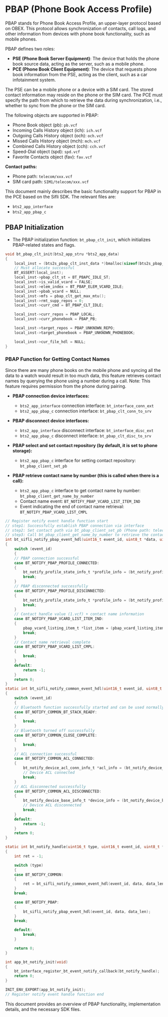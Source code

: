 
# PBAP (Phone Book Access Profile)

PBAP stands for Phone Book Access Profile, an upper-layer protocol based on OBEX. This protocol allows synchronization of contacts, call logs, and other information from devices with phone book functionality, such as mobile phones.

PBAP defines two roles:

- **PSE (Phone Book Server Equipment)**: The device that holds the phone book source data, acting as the server, such as a mobile phone.
- **PCE (Phone Book Client Equipment)**: The device that requests phone book information from the PSE, acting as the client, such as a car infotainment system.

The PSE can be a mobile phone or a device with a SIM card. The stored contact information may reside on the phone or the SIM card. The PCE must specify the path from which to retrieve the data during synchronization, i.e., whether to sync from the phone or the SIM card.

The following objects are supported in PBAP:
- Phone Book object (pb): `pb.vcf`
- Incoming Calls History object (ich): `ich.vcf`
- Outgoing Calls History object (och): `och.vcf`
- Missed Calls History object (mch): `mch.vcf`
- Combined Calls History object (cch): `cch.vcf`
- Speed-Dial object (spd): `spd.vcf`
- Favorite Contacts object (fav): `fav.vcf`

**Contact paths:**
- Phone path: `telecom/xxx.vcf`
- SIM card path: `SIM1/telecom/xxx.vcf`

This document mainly describes the basic functionality support for PBAP in the PCE based on the Sifli SDK. The relevant files are:
- `bts2_app_interface`
- `bts2_app_pbap_c`

## PBAP Initialization

- The PBAP initialization function: `bt_pbap_clt_init`, which initializes PBAP-related states and flags.

```c
void bt_pbap_clt_init(bts2_app_stru *bts2_app_data)
{
    local_inst = (bts2s_pbap_clt_inst_data *)bmalloc(sizeof(bts2s_pbap_clt_inst_data));
    // Must allocate successful
    BT_ASSERT(local_inst);
    local_inst->pbap_clt_st = BT_PBAPC_IDLE_ST;
    local_inst->is_valid_vcard = FALSE;
    local_inst->elem_index = BT_PBAP_ELEM_VCARD_IDLE;
    local_inst->pbab_vcard = NULL;
    local_inst->mfs = pbap_clt_get_max_mtu();
    local_inst->rmt_supp_repos = 0;
    local_inst->curr_cmd = BT_PBAP_CLT_IDLE;

    local_inst->curr_repos = PBAP_LOCAL;
    local_inst->curr_phonebook = PBAP_PB;

    local_inst->target_repos = PBAP_UNKNOWN_REPO;
    local_inst->target_phonebook = PBAP_UNKNOWN_PHONEBOOK;

    local_inst->cur_file_hdl = NULL;
}
```

### PBAP Function for Getting Contact Names

Since there are many phone books on the mobile phone and syncing all the data to a watch would result in too much data, this feature retrieves contact names by querying the phone using a number during a call. Note: This feature requires permission from the phone during pairing.

- **PBAP connection device interfaces:**
    - `bts2_app_interface` connection interface: `bt_interface_conn_ext`
    - `bts2_app_pbap_c` connection interface: `bt_pbap_clt_conn_to_srv`

- **PBAP disconnect device interfaces:**
    - `bts2_app_interface` disconnect interface: `bt_interface_disc_ext`
    - `bts2_app_pbap_c` disconnect interface: `bt_pbap_clt_disc_to_srv`

- **PBAP select and set contact repository (by default, it is set to phone storage):**
    - `bts2_app_pbap_c` interface for setting contact repository: `bt_pbap_client_set_pb`

- **PBAP retrieve contact name by number (this is called when there is a call):**
    - `bts2_app_pbap_c` interface to get contact name by number: `bt_pbap_client_get_name_by_number`
    - Contact name event: `BT_NOTIFY_PBAP_VCARD_LIST_ITEM_IND`
    - Event indicating the end of contact name retrieval: `BT_NOTIFY_PBAP_VCARD_LIST_CMPL`

```c
// Register notify event handle function start
// step1: Successfully establish PBAP connection via interface
// step2: Set contact path via bt_pbap_client_set_pb (Phone path: telecom/xxx.vcf / SIM card path: SIM1/telecom/xxx.vcf)
// step3: Call bt_pbap_client_get_name_by_number to retrieve the contact name by passing the phone number
int bt_sifli_notify_pbap_event_hdl(uint16_t event_id, uint8_t *data, uint16_t data_len)
{
    switch (event_id)
    {
    // PBAP connection successful
    case BT_NOTIFY_PBAP_PROFILE_CONNECTED:
    {
        bt_notify_profile_state_info_t *profile_info = (bt_notify_profile_state_info_t *)data;
        break;
    }
    // PBAP disconnected successfully
    case BT_NOTIFY_PBAP_PROFILE_DISCONNECTED:
    {
        bt_notify_profile_state_info_t *profile_info = (bt_notify_profile_state_info_t *)data;
        break;
    }
    // Contact handle value (1.vcf) + contact name information
    case BT_NOTIFY_PBAP_VCARD_LIST_ITEM_IND:
    {
        pbap_vcard_listing_item_t *list_item = (pbap_vcard_listing_item_t *)data;
        break;
    }
    // Contact name retrieval complete
    case BT_NOTIFY_PBAP_VCARD_LIST_CMPL:
    {
        break;
    }
    default:
        return -1;
    }
    return 0;
}
static int bt_sifli_notify_common_event_hdl(uint16_t event_id, uint8_t *data, uint16_t data_len)
{
    switch (event_id)
    {
    // Bluetooth function successfully started and can be used normally
    case BT_NOTIFY_COMMON_BT_STACK_READY:
    {
        break;
    }
    // Bluetooth turned off successfully
    case BT_NOTIFY_COMMON_CLOSE_COMPLETE:
    {
        break;
    }
    // ACL connection successful
    case BT_NOTIFY_COMMON_ACL_CONNECTED:
    {
        bt_notify_device_acl_conn_info_t *acl_info = (bt_notify_device_acl_conn_info_t *) data;
        // Device ACL connected
        break;
    }
    // ACL disconnected successfully
    case BT_NOTIFY_COMMON_ACL_DISCONNECTED:
    {
        bt_notify_device_base_info_t *device_info = (bt_notify_device_base_info_t *)data;
        // Device ACL disconnected
        break;
    }
    default:
        return -1;
    }
    return 0;
}

static int bt_notify_handle(uint16_t type, uint16_t event_id, uint8_t *data, uint16_t data_len)
{
    int ret = -1;

    switch (type)
    {
    case BT_NOTIFY_COMMON:
    {
        ret = bt_sifli_notify_common_event_hdl(event_id, data, data_len);
    }
    break;

    case BT_NOTIFY_PBAP:
    {
        bt_sifli_notify_pbap_event_hdl(event_id, data, data_len);
    }
    break;

    default:
        break;
    }

    return 0;
}

int app_bt_notify_init(void)
{
    bt_interface_register_bt_event_notify_callback(bt_notify_handle);
    return 0;
}

INIT_ENV_EXPORT(app_bt_notify_init);
// Register notify event handle function end
```

This document provides an overview of PBAP functionality, implementation details, and the necessary SDK files.
